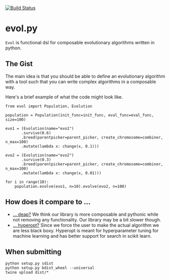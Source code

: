 
[![Build Status](https://travis-ci.org/koaning/evol.svg?branch=master)](https://travis-ci.org/koaning/evol)

# evol.py


`Evol` is functional dsl for composable evolutionary algorithms written in python.


## The Gist

The main idea is that you should be able to define an evolutionary algorithm with a tool such that you can write complex algorithms in a composable way.

Here's a brief example of what the code might look like.

```
from evol import Population, Evolution

population = Population(init_func=init_func, eval_func=eval_func, size=100)

evo1 = (Evolution(name="evo1")
       .survive(0.6)
       .breed(parentpicker=parent_picker, create_chromosome=combiner, n_max=100)
       .mutate(lambda x: change(x, 0.1)))

evo2 = (Evolution(name="evo2")
       .survive(0.3)
       .breed(parentpicker=parent_picker, create_chromosome=combiner, n_max=100)
       .mutate(lambda x: change(x, 0.01)))

for i in range(10):
    population.evolve(evo1, n=10).evolve(evo2, n=100)
```

## How does it compare to ...

- [... deap?](https://github.com/DEAP/deap) We think our library is more composable and pythonic while not removing any functionality. Our library may be a bit slower though.
- [... hyperopt?](http://jaberg.github.io/hyperopt/) Since we force the user to make the actual algorithm we are less black boxy. Hyperopt is meant for hyperparameter tuning for machine learning and has better support for search in scikit learn.

## When submitting

```
python setup.py sdist
python setup.py bdist_wheel --universal
twine upload dist/*
```

